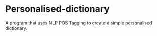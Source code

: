 # Personalised-dictionary
A program that uses NLP POS Tagging to create a simple personalised dictionary.
